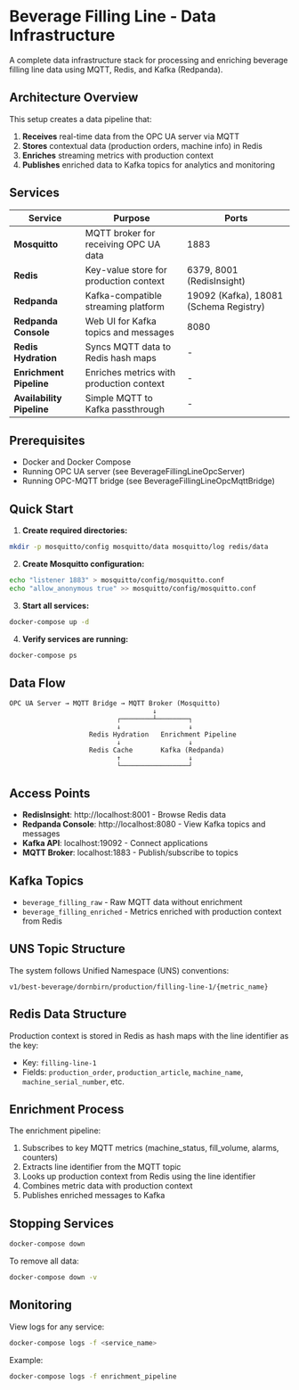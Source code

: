 # Beverage Filling Line - Data Infrastructure

A complete data infrastructure stack for processing and enriching beverage filling line data using MQTT, Redis, and Kafka (Redpanda).

## Architecture Overview

This setup creates a data pipeline that:
1. **Receives** real-time data from the OPC UA server via MQTT
2. **Stores** contextual data (production orders, machine info) in Redis
3. **Enriches** streaming metrics with production context
4. **Publishes** enriched data to Kafka topics for analytics and monitoring

## Services

| Service | Purpose | Ports |
|---------|---------|-------|
| **Mosquitto** | MQTT broker for receiving OPC UA data | 1883 |
| **Redis** | Key-value store for production context | 6379, 8001 (RedisInsight) |
| **Redpanda** | Kafka-compatible streaming platform | 19092 (Kafka), 18081 (Schema Registry) |
| **Redpanda Console** | Web UI for Kafka topics and messages | 8080 |
| **Redis Hydration** | Syncs MQTT data to Redis hash maps | - |
| **Enrichment Pipeline** | Enriches metrics with production context | - |
| **Availability Pipeline** | Simple MQTT to Kafka passthrough | - |

## Prerequisites

- Docker and Docker Compose
- Running OPC UA server (see BeverageFillingLineOpcServer)
- Running OPC-MQTT bridge (see BeverageFillingLineOpcMqttBridge)

## Quick Start

1. **Create required directories:**
```bash
mkdir -p mosquitto/config mosquitto/data mosquitto/log redis/data
```

2. **Create Mosquitto configuration:**
```bash
echo "listener 1883" > mosquitto/config/mosquitto.conf
echo "allow_anonymous true" >> mosquitto/config/mosquitto.conf
```

3. **Start all services:**
```bash
docker-compose up -d
```

4. **Verify services are running:**
```bash
docker-compose ps
```

## Data Flow

```
OPC UA Server → MQTT Bridge → MQTT Broker (Mosquitto)
                                    ↓
                           ┌────────┴────────┐
                           ↓                 ↓
                    Redis Hydration   Enrichment Pipeline
                           ↓                 ↓
                    Redis Cache       Kafka (Redpanda)
                           ↑                 ↓
                           └─────────────────┘
```

## Access Points

- **RedisInsight**: http://localhost:8001 - Browse Redis data
- **Redpanda Console**: http://localhost:8080 - View Kafka topics and messages
- **Kafka API**: localhost:19092 - Connect applications
- **MQTT Broker**: localhost:1883 - Publish/subscribe to topics

## Kafka Topics

- `beverage_filling_raw` - Raw MQTT data without enrichment
- `beverage_filling_enriched` - Metrics enriched with production context from Redis

## UNS Topic Structure

The system follows Unified Namespace (UNS) conventions:
```
v1/best-beverage/dornbirn/production/filling-line-1/{metric_name}
```

## Redis Data Structure

Production context is stored in Redis as hash maps with the line identifier as the key:
- Key: `filling-line-1`
- Fields: `production_order`, `production_article`, `machine_name`, `machine_serial_number`, etc.

## Enrichment Process

The enrichment pipeline:
1. Subscribes to key MQTT metrics (machine_status, fill_volume, alarms, counters)
2. Extracts line identifier from the MQTT topic
3. Looks up production context from Redis using the line identifier
4. Combines metric data with production context
5. Publishes enriched messages to Kafka

## Stopping Services

```bash
docker-compose down
```

To remove all data:
```bash
docker-compose down -v
```

## Monitoring

View logs for any service:
```bash
docker-compose logs -f <service_name>
```

Example:
```bash
docker-compose logs -f enrichment_pipeline
```